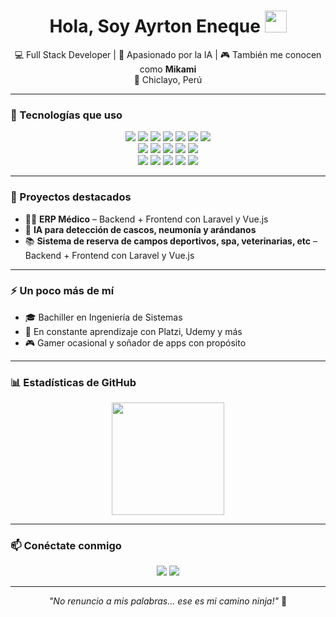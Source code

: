 <h1 align="center"><b>Hola, Soy Ayrton Eneque </b><img src="https://media.giphy.com/media/hvRJCLFzcasrR4ia7z/giphy.gif" width="35"></h1>

<p align="center">
  💻 Full Stack Developer | 🧠 Apasionado por la IA | 🎮 También me conocen como <b>Mikami</b> <br/>
  📍 Chiclayo, Perú
</p>

---

### 🧰 Tecnologías que uso

<p align="center">
  <img src="https://img.shields.io/badge/-HTML5-E34F26?logo=html5&logoColor=white" />
  <img src="https://img.shields.io/badge/-CSS3-1572B6?logo=css3&logoColor=white" />
  <img src="https://img.shields.io/badge/-JavaScript-F7DF1E?logo=javascript&logoColor=black" />
  <img src="https://img.shields.io/badge/-Vue.js-4FC08D?logo=vue.js&logoColor=white" />
  <img src="https://img.shields.io/badge/-Bootstrap-7952B3?logo=bootstrap&logoColor=white" />
  <img src="https://img.shields.io/badge/-TailwindCSS-38B2AC?logo=tailwind-css&logoColor=white" />
  <img src="https://img.shields.io/badge/-Sass-CC6699?logo=sass&logoColor=white" />
  <br/>
  <img src="https://img.shields.io/badge/-PHP-777BB4?logo=php&logoColor=white" />
  <img src="https://img.shields.io/badge/-Laravel-F55247?logo=laravel&logoColor=white" />
  <img src="https://img.shields.io/badge/-Python-3776AB?logo=python&logoColor=white" />
  <img src="https://img.shields.io/badge/-Django-092E20?logo=django&logoColor=white" />
  <img src="https://img.shields.io/badge/-Java-007396?logo=java&logoColor=white" />
  <br/>
  <img src="https://img.shields.io/badge/-MySQL-4479A1?logo=mysql&logoColor=white" />
  <img src="https://img.shields.io/badge/-Git-F05032?logo=git&logoColor=white" />
  <img src="https://img.shields.io/badge/-Bitbucket-0052CC?logo=bitbucket&logoColor=white" />
  <img src="https://img.shields.io/badge/-Postman-FF6C37?logo=postman&logoColor=white" />
  <img src="https://img.shields.io/badge/-Jira-0052CC?logo=jira&logoColor=white" />
</p>

---

### 🚀 Proyectos destacados

- 👨‍⚕️ **ERP Médico** – Backend + Frontend con Laravel y Vue.js
- 🤖 **IA para detección de cascos, neumonía y arándanos**
- 📚 **Sistema de reserva de campos deportivos, spa, veterinarias, etc** – Backend + Frontend con Laravel y Vue.js
  

---

### ⚡ Un poco más de mí

- 🎓 Bachiller en Ingeniería de Sistemas
- 🧠 En constante aprendizaje con Platzi, Udemy y más  
- 🎮 Gamer ocasional y soñador de apps con propósito

---
### 📊 Estadísticas de GitHub

<p align="center">
  <a href="https://github.com/Mikamikms">
    <img height="180em" src="https://github-readme-stats-eight-theta.vercel.app/api/top-langs/?username=Mikamikms&layout=compact&langs_count=8&theme=algolia"/>
  </a>
</p>

---

### 📫 Conéctate conmigo

<p align="center">
  <a href="mailto:ayrtoneneque@gmail.com"><img src="https://img.shields.io/badge/-Gmail-D14836?logo=gmail&logoColor=white" /></a>
  <a href="https://www.linkedin.com/in/elvis-eneque-898643199/"><img src="https://img.shields.io/badge/-LinkedIn-0A66C2?logo=linkedin&logoColor=white" /></a>
</p>

---

<p align="center">
  <i>"No renuncio a mis palabras... ese es mi camino ninja!"</i> 🍃
</p>
